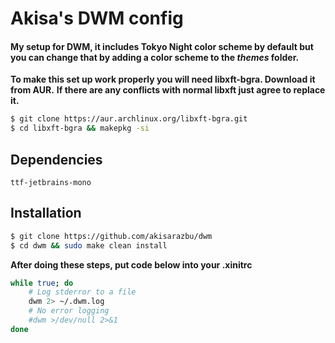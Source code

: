 # Akisa's DWM config

#### My setup for DWM, it includes Tokyo Night color scheme by default but you can change that by adding a color scheme to the *themes* folder.

**To make this set up work properly you will need libxft-bgra. Download it from AUR.**
**If there are any conflicts with normal libxft just agree to replace it.**

```bash
$ git clone https://aur.archlinux.org/libxft-bgra.git
$ cd libxft-bgra && makepkg -si
```

## Dependencies
```
ttf-jetbrains-mono
```

## Installation

```bash
$ git clone https://github.com/akisarazbu/dwm
$ cd dwm && sudo make clean install
```

**After doing these steps, put code below into your .xinitrc**
```bash
while true; do
    # Log stderror to a file 
    dwm 2> ~/.dwm.log
    # No error logging
    #dwm >/dev/null 2>&1
done
```
